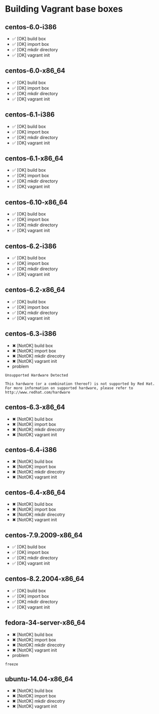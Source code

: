 # Building Vagrant base boxes

## centos-6.0-i386

* ✅ [OK] build box
* ✅ [OK] import box
* ✅ [OK] mkdir directory
* ✅ [OK] vagrant init


## centos-6.0-x86_64

* ✅ [OK] build box
* ✅ [OK] import box
* ✅ [OK] mkdir directory
* ✅ [OK] vagrant init


## centos-6.1-i386

* ✅ [OK] build box
* ✅ [OK] import box
* ✅ [OK] mkdir directory
* ✅ [OK] vagrant init


## centos-6.1-x86_64

* ✅ [OK] build box
* ✅ [OK] import box
* ✅ [OK] mkdir directory
* ✅ [OK] vagrant init


## centos-6.10-x86_64

* ✅ [OK] build box
* ✅ [OK] import box
* ✅ [OK] mkdir directory
* ✅ [OK] vagrant init


## centos-6.2-i386

* ✅ [OK] build box
* ✅ [OK] import box
* ✅ [OK] mkdir directory
* ✅ [OK] vagrant init


## centos-6.2-x86_64

* ✅ [OK] build box
* ✅ [OK] import box
* ✅ [OK] mkdir directory
* ✅ [OK] vagrant init


## centos-6.3-i386

* ✖ [NotOK] build box
* ✖ [NotOK] import box
* ✖ [NotOK] mkdir direcotry
* ✖ [NotOK] vagrant init
* problem

```
Unsupported Hardware Detected

This hardware (or a combination thereof) is not supported by Red Hat. For more information on supported hardware, please refer to http://www.redhat.com/hardware
```


## centos-6.3-x86_64

* ✖ [NotOK] build box
* ✖ [NotOK] import box
* ✖ [NotOK] mkdir direcotry
* ✖ [NotOK] vagrant init


## centos-6.4-i386

* ✖ [NotOK] build box
* ✖ [NotOK] import box
* ✖ [NotOK] mkdir direcotry
* ✖ [NotOK] vagrant init


## centos-6.4-x86_64

* ✖ [NotOK] build box
* ✖ [NotOK] import box
* ✖ [NotOK] mkdir direcotry
* ✖ [NotOK] vagrant init


## centos-7.9.2009-x86_64

* ✅ [OK] build box
* ✅ [OK] import box
* ✅ [OK] mkdir directory
* ✅ [OK] vagrant init


## centos-8.2.2004-x86_64

* ✅ [OK] build box
* ✅ [OK] import box
* ✅ [OK] mkdir directory
* ✅ [OK] vagrant init


## fedora-34-server-x86_64

* ✖ [NotOK] build box
* ✖ [NotOK] import box
* ✖ [NotOK] mkdir direcotry
* ✖ [NotOK] vagrant init
* problem

```
freeze
```



## ubuntu-14.04-x86_64

* ✖ [NotOK] build box
* ✖ [NotOK] import box
* ✖ [NotOK] mkdir direcotry
* ✖ [NotOK] vagrant init


